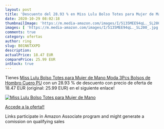 ```yaml
---
layout: post
title: 'Descuento del 28.93 % en Miss Lulu Bolso Totes para Mujer de Mano'
date: 2020-10-29 08:02:18
thumbnailImage: 'https://m.media-amazon.com/images/I/5135MEE94qL._SL200_.jpg'
images: [ 'https://m.media-amazon.com/images/I/5135MEE94qL._SL200_.jpg' ]
comments: true
category: ofertas
author: ring
slug: B01N6TXXPD
description:
actualPrice: 18.47 EUR
comparePrice: 25.99 EUR
inStock: true
---
```


Tienes [Miss Lulu Bolso Totes para Mujer de Mano Moda 3Pcs Bolsos de Hombro Cuero PU](https://www.amazon.es/dp/B01N6TXXPD/?tag=tolees-21) con un 28.93 % de descuento con precio de oferta de 18.47 EUR (original: 25.99 EUR) en el siguiente enlace!

[![Miss Lulu Bolso Totes para Mujer de Mano](https://m.media-amazon.com/images/I/5135MEE94qL._SL200_.jpg)](https://www.amazon.es/dp/B01N6TXXPD/?tag=tolees-21)

[Accede a la oferta!!](https://www.amazon.es/dp/B01N6TXXPD/?tag=tolees-21)

Links participate in Amazon Associate program and might generate a comission on qualifying sales


